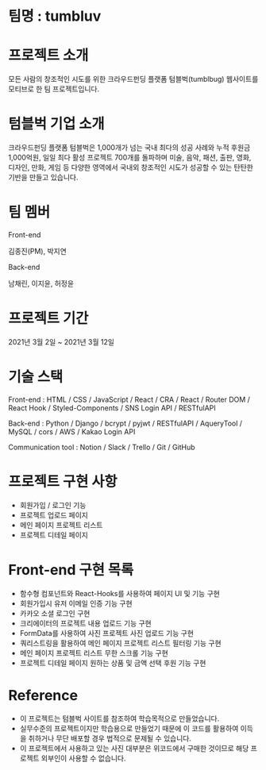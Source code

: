 # 팀명 : tumbluv

# 프로젝트 소개
모든 사람의 창조적인 시도를 위한 크라우드펀딩 플랫폼 텀블벅(tumblbug) 웹사이트를 모티브로 한 팀 프로젝트입니다.

# 텀블벅 기업 소개

크라우드펀딩 플랫폼 텀블벅은 1,000개가 넘는 국내 최다의 성공 사례와 누적 후원금 1,000억원, 일일 최다 활성 프로젝트 700개를 돌파하며 미술, 음악, 패션, 출판, 영화, 디자인, 만화, 게임 등 다양한 영역에서 국내외 창조적인 시도가 성공할 수 있는 탄탄한 기반을 만들고 있습니다.


# 팀 멤버

Front-end

김종진(PM), 박지연

Back-end

남채린, 이지윤, 허정윤

# 프로젝트 기간

2021년 3월 2일 ~ 2021년 3월 12일

# 기술 스택

Front-end : HTML / CSS / JavaScript / React / CRA / React / Router DOM / React Hook / Styled-Components / SNS Login API / RESTfulAPI

Back-end : Python / Django / bcrypt / pyjwt / RESTfulAPI / AqueryTool / MySQL / cors / AWS / Kakao Login API

Communication tool : Notion / Slack / Trello / Git / GitHub 

# 프로젝트 구현 사항

- 회원가입 / 로그인 기능
- 프로젝트 업로드 페이지
- 메인 페이지 프로젝트 리스트 
- 프로젝트 디테일 페이지 

# Front-end 구현 목록

- 함수형 컴포넌트와 React-Hooks를 사용하여 페이지 UI 및 기능 구현
- 회원가입시 유저 이메일 인증 기능 구현
- 카카오 소셜 로그인 구현
- 크리에이터의 프로젝트 내용 업로드 기능 구현
- FormData를 사용하여 사진 프로젝트 사진 업로드 기능 구현
- 쿼리스트링을 활용하여 메인 페이지 프로젝트 리스트 필터링 기능 구현
- 메인 페이지 프로젝트 리스트 무한 스크롤 기능 구현
- 프로젝트 디테일 페이지 원하는 상품 및 금액 선택 후원 기능 구현

# Reference

- 이 프로젝트는 텀블벅 사이트를 참조하여 학습목적으로 만들었습니다.
- 실무수준의 프로젝트이지만 학습용으로 만들었기 때문에 이 코드를 활용하여 이득을 취하거나 무단 배포할 경우 법적으로 문제될 수 있습니다.
- 이 프로젝트에서 사용하고 있는 사진 대부분은 위코드에서 구매한 것이므로 해당 프로젝트 외부인이 사용할 수 없습니다.
